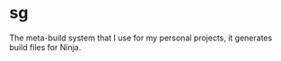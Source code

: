 # sg
The meta-build system that I use for my personal projects, it generates build files for Ninja.

